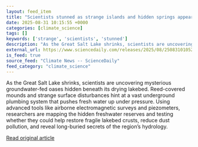 ```yaml
---
layout: feed_item
title: "Scientists stunned as strange islands and hidden springs appear in the Great Salt Lake"
date: 2025-08-31 10:15:55 +0000
categories: [climate_science]
tags: []
keywords: ['strange', 'scientists', 'stunned']
description: "As the Great Salt Lake shrinks, scientists are uncovering mysterious groundwater-fed oases hidden beneath its drying lakebed"
external_url: https://www.sciencedaily.com/releases/2025/08/250831010526.htm
is_feed: true
source_feed: "Climate News -- ScienceDaily"
feed_category: "climate_science"
---
```


As the Great Salt Lake shrinks, scientists are uncovering mysterious groundwater-fed oases hidden beneath its drying lakebed. Reed-covered mounds and strange surface disturbances hint at a vast underground plumbing system that pushes fresh water up under pressure. Using advanced tools like airborne electromagnetic surveys and piezometers, researchers are mapping the hidden freshwater reserves and testing whether they could help restore fragile lakebed crusts, reduce dust pollution, and reveal long-buried secrets of the region’s hydrology.

[Read original article](https://www.sciencedaily.com/releases/2025/08/250831010526.htm)
